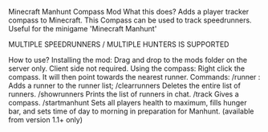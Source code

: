 Minecraft Manhunt Compass Mod
What this does?
Adds a player tracker compass to Minecraft. This Compass can be used to track speedrunners.
Useful for the minigame 'Minecraft Manhunt'

MULTIPLE SPEEDRUNNERS / MULTIPLE HUNTERS IS SUPPORTED

How to use?
Installing the mod:
Drag and drop to the mods folder on the server only. Client side not required.
Using the compass:
Right click the compass. It will then point towards the nearest runner.
Commands:
/runner <playername>: Adds a runner to the runner list;
/clearrunners Deletes the entire list of runners.
/showrunners Prints the list of runners in chat.
/track Gives a compass.
/startmanhunt Sets all players health to maximum, fills hunger bar, and sets time of day to morning in preparation for Manhunt. (available from version 1.1+ only)
